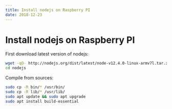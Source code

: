 ```yaml
---
title: Install nodejs on Raspberry PI
date: 2018-12-23
---
```


# Install nodejs on Raspberry PI


First download latest version of nodejs:

```bash
wget -qO- http://nodejs.org/dist/latest/node-v12.4.0-linux-armv7l.tar.xz | tar xvz -C ./nodejs
cd nodejs
```

Compile from sources:

```bash
sudo cp -R bin/* /usr/bin/
sudo cp -R lib/* /usr/lib/
sudo apt update && sudo apt upgrade
sudo apt install build-essential
```
